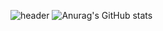![header](https://capsule-render.vercel.app/api?type=Cylinder&text=복자네잡초밭)
![Anurag's GitHub stats](https://github-readme-stats.vercel.app/api?username=KOREAMANDOO&show_icons=true&theme=radical)
